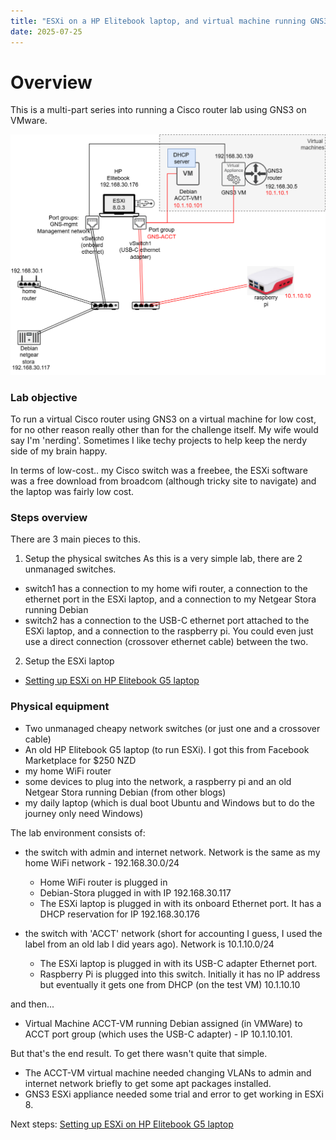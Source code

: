 ```yaml
---
title: "ESXi on a HP Elitebook laptop, and virtual machine running GNS3, simple version"
date: 2025-07-25
---
```

# Overview
This is a multi-part series into running a Cisco router lab using GNS3 on VMware.

<kbd><img src= "https://raw.githubusercontent.com/nzdavidv/pages/refs/heads/main/images/esxi-gns-simpler1.png" alt="esxi-gns-simpler1" width="700px"></kbd>

### Lab objective
To run a virtual Cisco router using GNS3 on a virtual machine for low cost, for no other reason really other than for the challenge itself.
My wife would say I'm 'nerding'. Sometimes I like techy projects to help keep the nerdy side of my brain happy. 

In terms of low-cost.. my Cisco switch was a freebee, the ESXi software was a free download from broadcom (although tricky site to navigate) and the laptop was fairly low cost.

### Steps overview
There are 3 main pieces to this. 

1. Setup the physical switches
As this is a very simple lab, there are 2 unmanaged switches. 
 - switch1 has a connection to my home wifi router, a connection to the ethernet port in the ESXi laptop, and a connection to my Netgear Stora running Debian
 - switch2 has a connection to the USB-C ethernet port attached to the ESXi laptop, and a connection to the raspberry pi. You could even just use a direct connection (crossover ethernet cable) between the two.

2. Setup the ESXi laptop
 - <a href="ESXi-laptop-simpler.md">Setting up ESXi on HP Elitebook G5 laptop</a>

### Physical equipment

- Two unmanaged cheapy network switches (or just one and a crossover cable)
- An old HP Elitebook G5 laptop (to run ESXi). I got this from Facebook Marketplace for $250 NZD
- my home WiFi router
- some devices to plug into the network, a raspberry pi and an old Netgear Stora running Debian (from other blogs)
- my daily laptop (which is dual boot Ubuntu and Windows but to do the journey only need Windows) 

The lab environment consists of:
- the switch with admin and internet network. Network is the same as my home WiFi network - 192.168.30.0/24
  - Home WiFi router is plugged in
  - Debian-Stora plugged in with IP 192.168.30.117
  - The ESXi laptop is plugged in with its onboard Ethernet port. It has a DHCP reservation for IP 192.168.30.176
 
- the switch with 'ACCT' network (short for accounting I guess, I used the label from an old lab I did years ago). Network is 10.1.10.0/24
  - The ESXi laptop is plugged in with its USB-C adapter Ethernet port.
  - Raspberry Pi is plugged into this switch. Initially it has no IP address but eventually it gets one from DHCP (on the test VM) 10.1.10.10 

and then...
- Virtual Machine ACCT-VM running Debian assigned (in VMWare) to ACCT port group (which uses the USB-C adapter) - IP 10.1.10.101. 

But that's the end result. To get there wasn't quite that simple. 
- The ACCT-VM virtual machine needed changing VLANs to admin and internet network briefly to get some apt packages installed.
- GNS3 ESXi appliance needed some trial and error to get working in ESXi 8.

Next steps:
<a href="ESXi-laptop-simpler.md">Setting up ESXi on HP Elitebook G5 laptop</a>
  
